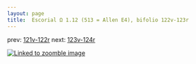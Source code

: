 ```yaml
---
layout: page
title:  Escorial Ω 1.12 (513 = Allen E4), bifolio 122v-123r
---
```


prev: [121v-122r](../121v-122r/) next: [123v-124r](../123v-124r/)



[![Linked to zoomble image](http://www.homermultitext.org/iipsrv?IIIF=/project/homer/pyramidal/deepzoom/hmt/e3bifolio/v1/E3_122v_123r.tif/full/2000,/0/default.jpg)](http://www.homermultitext.org/ict2/?urn=urn:cite2:hmt:e3bifolio.v1:E3_122v_123r)

